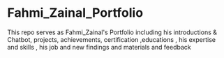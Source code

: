 # Fahmi_Zainal_Portfolio
This repo serves as Fahmi_Zainal's Portfolio including his introductions & Chatbot, projects, achievements, certification ,educations , his expertise and skills , his job and new findings and materials and feedback


